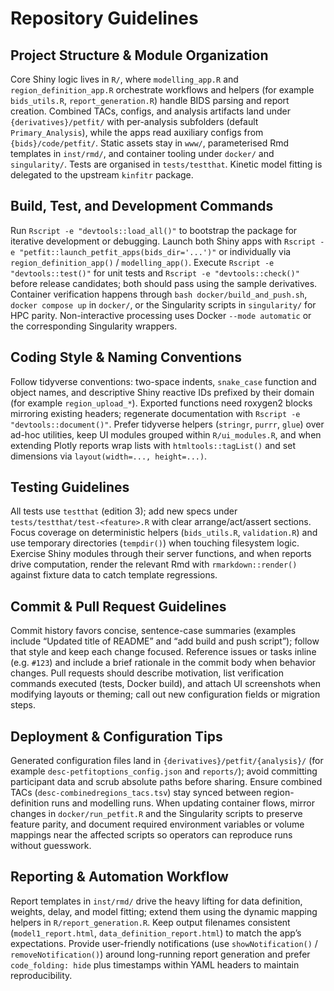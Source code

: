 # Repository Guidelines

## Project Structure & Module Organization
Core Shiny logic lives in `R/`, where `modelling_app.R` and `region_definition_app.R` orchestrate workflows and helpers (for example `bids_utils.R`, `report_generation.R`) handle BIDS parsing and report creation. Combined TACs, configs, and analysis artifacts land under `{derivatives}/petfit/` with per-analysis subfolders (default `Primary_Analysis`), while the apps read auxiliary configs from `{bids}/code/petfit/`. Static assets stay in `www/`, parameterised Rmd templates in `inst/rmd/`, and container tooling under `docker/` and `singularity/`. Tests are organised in `tests/testthat`. Kinetic model fitting is delegated to the upstream `kinfitr` package.

## Build, Test, and Development Commands
Run `Rscript -e "devtools::load_all()"` to bootstrap the package for iterative development or debugging. Launch both Shiny apps with `Rscript -e "petfit::launch_petfit_apps(bids_dir='...')"` or individually via `region_definition_app()` / `modelling_app()`. Execute `Rscript -e "devtools::test()"` for unit tests and `Rscript -e "devtools::check()"` before release candidates; both should pass using the sample derivatives. Container verification happens through `bash docker/build_and_push.sh`, `docker compose up` in `docker/`, or the Singularity scripts in `singularity/` for HPC parity. Non-interactive processing uses Docker `--mode automatic` or the corresponding Singularity wrappers.

## Coding Style & Naming Conventions
Follow tidyverse conventions: two-space indents, `snake_case` function and object names, and descriptive Shiny reactive IDs prefixed by their domain (for example `region_upload_*`). Exported functions need roxygen2 blocks mirroring existing headers; regenerate documentation with `Rscript -e "devtools::document()"`. Prefer tidyverse helpers (`stringr`, `purrr`, `glue`) over ad-hoc utilities, keep UI modules grouped within `R/ui_modules.R`, and when extending Plotly reports wrap lists with `htmltools::tagList()` and set dimensions via `layout(width=..., height=...)`.

## Testing Guidelines
All tests use `testthat` (edition 3); add new specs under `tests/testthat/test-<feature>.R` with clear arrange/act/assert sections. Focus coverage on deterministic helpers (`bids_utils.R`, `validation.R`) and use temporary directories (`tempdir()`) when touching filesystem logic. Exercise Shiny modules through their server functions, and when reports drive computation, render the relevant Rmd with `rmarkdown::render()` against fixture data to catch template regressions.

## Commit & Pull Request Guidelines
Commit history favors concise, sentence-case summaries (examples include “Updated title of README” and “add build and push script”); follow that style and keep each change focused. Reference issues or tasks inline (e.g. `#123`) and include a brief rationale in the commit body when behavior changes. Pull requests should describe motivation, list verification commands executed (tests, Docker build), and attach UI screenshots when modifying layouts or theming; call out new configuration fields or migration steps.

## Deployment & Configuration Tips
Generated configuration files land in `{derivatives}/petfit/{analysis}/` (for example `desc-petfitoptions_config.json` and `reports/`); avoid committing participant data and scrub absolute paths before sharing. Ensure combined TACs (`desc-combinedregions_tacs.tsv`) stay synced between region-definition runs and modelling runs. When updating container flows, mirror changes in `docker/run_petfit.R` and the Singularity scripts to preserve feature parity, and document required environment variables or volume mappings near the affected scripts so operators can reproduce runs without guesswork.

## Reporting & Automation Workflow
Report templates in `inst/rmd/` drive the heavy lifting for data definition, weights, delay, and model fitting; extend them using the dynamic mapping helpers in `R/report_generation.R`. Keep output filenames consistent (`model1_report.html`, `data_definition_report.html`) to match the app’s expectations. Provide user-friendly notifications (use `showNotification()` / `removeNotification()`) around long-running report generation and prefer `code_folding: hide` plus timestamps within YAML headers to maintain reproducibility.
